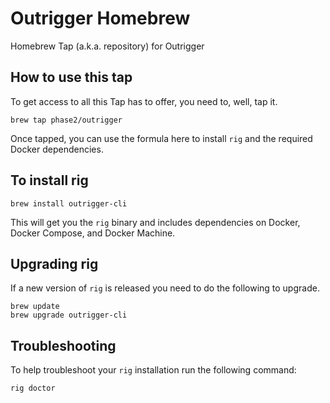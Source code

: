 # Outrigger Homebrew

Homebrew Tap (a.k.a. repository) for Outrigger

## How to use this tap

To get access to all this Tap has to offer, you need to, well, tap it.

  `brew tap phase2/outrigger`

Once tapped, you can use the formula here to install `rig` and the required 
Docker dependencies. 

## To install rig

  `brew install outrigger-cli`

This will get you the `rig` binary and includes dependencies on Docker, Docker Compose,
and Docker Machine.

## Upgrading rig

If a new version of `rig` is released you need to do the following to upgrade.

  ```
  brew update
  brew upgrade outrigger-cli
  ```

## Troubleshooting

To help troubleshoot your `rig` installation run the following command:

  `rig doctor`
